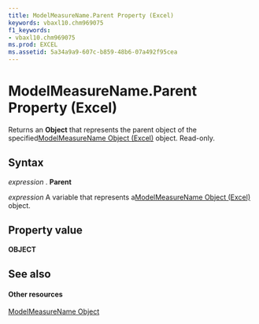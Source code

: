 ```yaml
---
title: ModelMeasureName.Parent Property (Excel)
keywords: vbaxl10.chm969075
f1_keywords:
- vbaxl10.chm969075
ms.prod: EXCEL
ms.assetid: 5a34a9a9-607c-b859-48b6-07a492f95cea
---
```



# ModelMeasureName.Parent Property (Excel)

Returns an  **Object** that represents the parent object of the specified[ModelMeasureName Object (Excel)](modelmeasurename-object-excel.md) object. Read-only.


## Syntax

 _expression_ . **Parent**

 _expression_ A variable that represents a[ModelMeasureName Object (Excel)](modelmeasurename-object-excel.md) object.


## Property value

 **OBJECT**


## See also


#### Other resources



[ModelMeasureName Object](modelmeasurename-object-excel.md)

